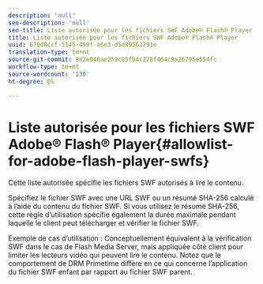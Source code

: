 ```yaml
---
description: 'null'
seo-description: 'null'
seo-title: Liste autorisée pour les fichiers SWF Adobe® Flash® Player
title: Liste autorisée pour les fichiers SWF Adobe® Flash® Player
uuid: 670d8ccf-5145-499f-a6e3-d5d89562291e
translation-type: tm+mt
source-git-commit: 9d2e046ae259c05fb4c278f464c9a26795e554fc
workflow-type: tm+mt
source-wordcount: '130'
ht-degree: 0%

---
```



# Liste autorisée pour les fichiers SWF Adobe® Flash® Player{#allowlist-for-adobe-flash-player-swfs}

Cette liste autorisée spécifie les fichiers SWF autorisés à lire le contenu.

Spécifiez le fichier SWF avec une URL SWF ou un résumé SHA-256 calculé à l’aide du contenu du fichier SWF. Si vous utilisez le résumé SHA-256, cette règle d’utilisation spécifie également la durée maximale pendant laquelle le client peut télécharger et vérifier le fichier SWF.

Exemple de cas d’utilisation : Conceptuellement équivalent à la vérification SWF dans le cas de Flash Media Server, mais appliquée côté client pour limiter les lecteurs vidéo qui peuvent lire le contenu. Notez que le comportement de DRM Primetime diffère en ce qui concerne l’application du fichier SWF enfant par rapport au fichier SWF parent.
